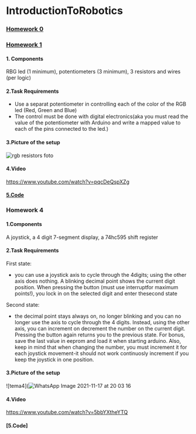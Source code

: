 # IntroductionToRobotics
### [Homework 0](https://github.com/marianeacsu/IntroductionToRobotics/tree/main/Lab1)
### [Homework 1](https://github.com/marianeacsu/IntroductionToRobotics/tree/main/hw2)

#### 1. Components

RBG led (1 minimum), potentiometers (3 minimum), 3 resistors and wires (per logic)

#### 2.Task Requirements

- Use a separat potentiometer in controlling each of the color of the RGB led (Red, Green and Blue)
- The control must be done with digital electronics(aka you must read the value of the potentiometer with Arduino
 and write a mapped value to each of the pins connected to the led.)

#### 3.Picture of the setup

![rgb resistors foto](https://user-images.githubusercontent.com/58784210/139128684-a29bb2c6-57e0-4284-a07e-b6df601194fd.jpeg)

#### 4.Video 

https://www.youtube.com/watch?v=pqcDeQspXZg


#### [5.Code](https://github.com/marianeacsu/IntroductionToRobotics/blob/main/hw2/try.ino)

### Homework 4

#### 1.Components

A joystick, a 4 digit 7-segment display, a 74hc595 shift register

#### 2.Task Requirements

First state:
- you can use a joystick axis to cycle through the 4digits; using the other axis does nothing. A blinking decimal point shows the current digit position. When pressing the button (must use interruptfor maximum points!), you lock in on the selected digit and enter thesecond state

Second state:
- the decimal point stays always on, no longer blinking and you can no longer use the axis to cycle through the 4 digits. Instead, using the other axis, you can increment on decrement the number on the current digit. Pressing the button again returns you to the previous state. For bonus, save the last value in eeprom and load it when starting arduino. Also, keep in mind that when changing the number, you must increment it for each joystick movement-it should not work continuosly increment if you keep the joystick in one position.

#### 3.Picture of the setup

![tema4](![WhatsApp Image 2021-11-17 at 20 03 16](https://user-images.githubusercontent.com/58784210/142263466-168764a2-6da4-4789-b06e-9eff903f62a7.jpeg)

#### 4.Video

https://www.youtube.com/watch?v=5bbYXtheYTQ

#### [5.Code]


